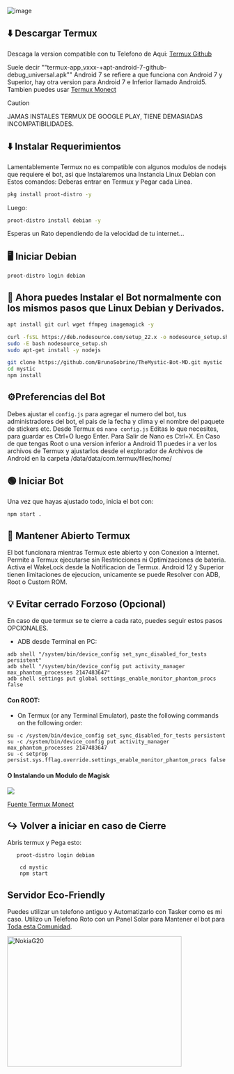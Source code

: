 ![image](https://github.com/weskerty/TheMysticMOD/assets/82781997/ffc6bf43-938e-4349-90fe-638c01bb1799)

## ⬇️ Descargar Termux
Descaga la version compatible con tu Telefono de Aqui: [Termux Github](https://github.com/termux/termux-app/releases)

Suele decir ""termux-app_vxxx-+apt-android-7-github-debug_universal.apk"" 
Android 7 se refiere a que funciona con Android 7 y Superior, hay otra version para Android 7 e Inferior llamado Android5. Tambien puedes usar [Termux Monect](https://github.com/KitsunedFox/termux-monet) 
> [!CAUTION]
> JAMAS INSTALES TERMUX DE GOOGLE PLAY, TIENE DEMASIADAS INCOMPATIBILIDADES.

## ⬇️ Instalar Requerimientos
Lamentablemente Termux no es compatible con algunos modulos de nodejs que requiere el bot, asi que Instalaremos una Instancia Linux Debian con Estos comandos:
Deberas entrar en Termux y Pegar cada Linea.

```sh
pkg install proot-distro -y
```
Luego:

```sh
proot-distro install debian -y
```
Esperas un Rato dependiendo de la velocidad de tu internet...

## 🖥️ Iniciar Debian

```sh
proot-distro login debian
```

## 🐧 Ahora puedes Instalar el Bot normalmente con los mismos pasos que Linux Debian y Derivados.


```sh
apt install git curl wget ffmpeg imagemagick -y
```

```sh
curl -fsSL https://deb.nodesource.com/setup_22.x -o nodesource_setup.sh
sudo -E bash nodesource_setup.sh
sudo apt-get install -y nodejs
```

```sh
git clone https://github.com/BrunoSobrino/TheMystic-Bot-MD.git mystic
cd mystic
npm install
```

## ⚙️Preferencias del Bot
Debes ajustar el `config.js` para agregar el numero del bot, tus administradores del bot, el pais de la fecha y clima y el nombre del paquete de stickers etc.
Desde Termux es `nano config.js` Editas lo que necesites, para guardar es Ctrl+O luego Enter. Para Salir de Nano es Ctrl+X.
En Caso de que tengas Root o una version inferior a Android 11 puedes ir a ver los archivos de Termux y ajustarlos desde el explorador de Archivos de Android en la carpeta /data/data/com.termux/files/home/ 

## 🟢 Iniciar Bot
Una vez que hayas ajustado todo, inicia el bot con:
```sh
npm start .
```

## 🔌 Mantener Abierto Termux
El bot funcionara mientras Termux este abierto y con Conexion a Internet.
Permite a Termux ejecutarse sin Restricciones ni Optimizaciones de bateria. 
Activa el WakeLock desde la Notificacion de Termux.
Android 12 y Superior tienen limitaciones de ejecucion, unicamente se puede Resolver con ADB, Root o Custom ROM.

## 💡 Evitar cerrado Forzoso (Opcional)
En caso de que termux se te cierre a cada rato, puedes seguir estos pasos OPCIONALES.

- ADB desde Terminal en PC:
```
adb shell "/system/bin/device_config set_sync_disabled_for_tests persistent"
adb shell "/system/bin/device_config put activity_manager max_phantom_processes 2147483647"
adb shell settings put global settings_enable_monitor_phantom_procs false
```

#### Con ROOT:
- On Termux (or any Terminal Emulator), paste the following commands on the following order:
```
su -c /system/bin/device_config set_sync_disabled_for_tests persistent
su -c /system/bin/device_config put activity_manager max_phantom_processes 2147483647
su -c setprop persist.sys.fflag.override.settings_enable_monitor_phantom_procs false
```

#### O Instalando un Modulo de Magisk

[![](https://img.shields.io/static/v1?message=LetTheGhostsOut.zip&logo=magisk&labelColor=5c5c5c&color=00af9c&logoColor=white&label=%20&style=for-the-badge)](https://raw.githubusercontent.com/HardcodedCat/termux-monet/master/ppr/PhantomProcessRetainer-main.zip)


[Fuente Termux Monect](https://github.com/KitsunedFox/termux-monet/blob/master/README.md)

## ↪️ Volver a iniciar en caso de Cierre
 Abris termux y Pega esto:
 
 ```
    proot-distro login debian
  ```

```
    cd mystic
	npm start 
 ```
## Servidor Eco-Friendly
Puedes utilizar un telefono antiguo y Automatizarlo con Tasker como es mi caso.
Utilizo un Telefono Roto con un Panel Solar para Mantener el bot para [Toda esta Comunidad](https://chat.whatsapp.com/JtrXf1pGoewLlX5Ww2VXDs).

<a href="https://www.hmd.com/en_int/nokia-g-20/environmental-profile"><img src="https://github.com/weskerty/TheMysticMOD/assets/82781997/497b42f7-7317-42b4-bf10-9ab107be313a" width="400" height="300" alt="NokiaG20"/> </a>
